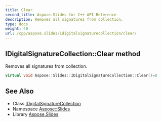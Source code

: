 ```yaml
---
title: Clear
second_title: Aspose.Slides for C++ API Reference
description: Removes all signatures from collection.
type: docs
weight: 40
url: /cpp/aspose.slides/idigitalsignaturecollection/clear/
---
```

## IDigitalSignatureCollection::Clear method


Removes all signatures from collection.

```cpp
virtual void Aspose::Slides::IDigitalSignatureCollection::Clear()=0
```

## See Also

* Class [IDigitalSignatureCollection](../)
* Namespace [Aspose::Slides](../../)
* Library [Aspose.Slides](../../../)
